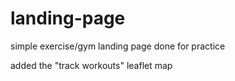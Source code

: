 # landing-page
simple exercise/gym landing page
done for practice

added the "track workouts" leaflet map
